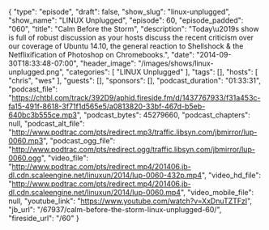 {
  "type": "episode",
  "draft": false,
  "show_slug": "linux-unplugged",
  "show_name": "LINUX Unplugged",
  "episode": 60,
  "episode_padded": "060",
  "title": "Calm Before the Storm",
  "description": "Today\u2019s show is full of robust discussion as your hosts discuss the recent criticism over our coverage of Ubuntu 14.10, the general reaction to Shellshock & the Netflixification of Photoshop on Chromebooks.",
  "date": "2014-09-30T18:33:48-07:00",
  "header_image": "/images/shows/linux-unplugged.png",
  "categories": [
    "LINUX Unplugged"
  ],
  "tags": [],
  "hosts": [
    "chris",
    "wes"
  ],
  "guests": [],
  "sponsors": [],
  "podcast_duration": "01:33:31",
  "podcast_file": "https://chtbl.com/track/392D9/aphid.fireside.fm/d/1437767933/f31a453c-fa15-491f-8618-3f71f1d565e5/a0813820-33bf-467d-b5eb-640bc3b555ce.mp3",
  "podcast_bytes": 45279660,
  "podcast_chapters": null,
  "podcast_alt_file": "http://www.podtrac.com/pts/redirect.mp3/traffic.libsyn.com/jbmirror/lup-0060.mp3",
  "podcast_ogg_file": "http://www.podtrac.com/pts/redirect.ogg/traffic.libsyn.com/jbmirror/lup-0060.ogg",
  "video_file": "http://www.podtrac.com/pts/redirect.mp4/201406.jb-dl.cdn.scaleengine.net/linuxun/2014/lup-0060-432p.mp4",
  "video_hd_file": "http://www.podtrac.com/pts/redirect.mp4/201406.jb-dl.cdn.scaleengine.net/linuxun/2014/lup-0060.mp4",
  "video_mobile_file": null,
  "youtube_link": "https://www.youtube.com/watch?v=XxDnuTZTFzI",
  "jb_url": "/67937/calm-before-the-storm-linux-unplugged-60/",
  "fireside_url": "/60"
}

